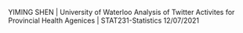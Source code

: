 YIMING SHEN | University of Waterloo
Analysis of Twitter Activites for Provincial Health Agenices | STAT231-Statistics
12/07/2021
